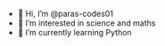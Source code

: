 - 👋 Hi, I’m @paras-codes01
- 👀 I’m interested in science and maths 
- 🌱 I’m currently learning Python

<!---
paras-codes01/paras-codes01 is a ✨ special ✨ repository because its `README.md` (this file) appears on your GitHub profile.
You can click the Preview link to take a look at your changes.
--->
